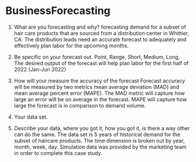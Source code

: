 # BusinessForecasting

1. What are you forecasting and why?
forecasting demand for a subset of hair care products that are sourced from a distribution center in Whittier, CA. The distribution leads need an accurate forecast to adequately and effectively plan labor for the upcoming months.

2. Be specific on your forecast out. Point, Range, Short, Medium, Long,
The desired output of the forecast will help plan labor for the first half of 2022 (Jan-Jun 2022)

3. How will your measure the accuracy of the forecast
Forecast accuracy will be measured by two metrics mean average deviation (MAD) and mean average percent error (MAPE). The MAD metric will capture how large an error will be on average in the forecast. MAPE will capture how large the forecast is in comparison to demand volume. 

4. Your data set.

5. Describe your data, where you got it, how you got it, is there a way other can do the same.
The data set is 5 years of historical demand for the subset of haircare products. The time dimension is broken out by year, month, week, day. Simulation data was provided by the marketing team in order to complete this case study. 
